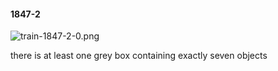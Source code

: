 #### 1847-2
![train-1847-2-0.png](https://github.com/lil-lab/nlvr/raw/master/nlvr/train/images/30/train-1847-2-0.png "train-1847-2-0.png")

there is at least one grey box containing exactly seven objects
